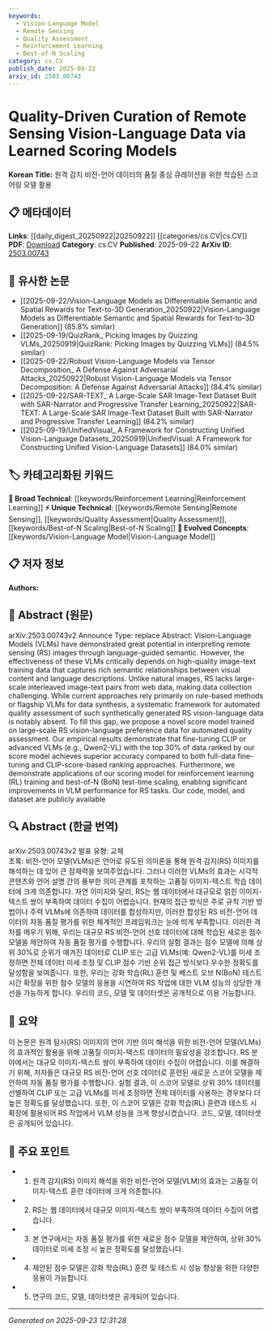 ```yaml
---
keywords:
  - Vision-Language Model
  - Remote Sensing
  - Quality Assessment
  - Reinforcement Learning
  - Best-of-N Scaling
category: cs.CV
publish_date: 2025-09-22
arxiv_id: 2503.00743
---
```


<!-- KEYWORD_LINKING_METADATA:
{
  "processed_timestamp": "2025-09-23T12:31:28.940266",
  "vocabulary_version": "1.0",
  "selected_keywords": [
    "Vision-Language Model",
    "Remote Sensing",
    "Quality Assessment",
    "Reinforcement Learning",
    "Best-of-N Scaling"
  ],
  "rejected_keywords": [],
  "similarity_scores": {
    "Vision-Language Model": 0.85,
    "Remote Sensing": 0.78,
    "Quality Assessment": 0.7,
    "Reinforcement Learning": 0.8,
    "Best-of-N Scaling": 0.72
  },
  "extraction_method": "AI_prompt_based",
  "budget_applied": true,
  "candidates_json": {
    "candidates": [
      {
        "surface": "Vision-Language Models",
        "canonical": "Vision-Language Model",
        "aliases": [
          "VLM",
          "Vision-Language"
        ],
        "category": "evolved_concepts",
        "rationale": "Vision-Language Models are central to the paper's focus and connect well with multimodal learning trends.",
        "novelty_score": 0.45,
        "connectivity_score": 0.88,
        "specificity_score": 0.7,
        "link_intent_score": 0.85
      },
      {
        "surface": "Remote Sensing",
        "canonical": "Remote Sensing",
        "aliases": [
          "RS"
        ],
        "category": "unique_technical",
        "rationale": "Remote Sensing is a specific domain focus of the paper, providing a unique application context.",
        "novelty_score": 0.65,
        "connectivity_score": 0.72,
        "specificity_score": 0.8,
        "link_intent_score": 0.78
      },
      {
        "surface": "Quality Assessment",
        "canonical": "Quality Assessment",
        "aliases": [
          "QA"
        ],
        "category": "unique_technical",
        "rationale": "Quality Assessment is a novel aspect of the paper's methodology, focusing on data curation.",
        "novelty_score": 0.68,
        "connectivity_score": 0.6,
        "specificity_score": 0.75,
        "link_intent_score": 0.7
      },
      {
        "surface": "Reinforcement Learning",
        "canonical": "Reinforcement Learning",
        "aliases": [
          "RL"
        ],
        "category": "broad_technical",
        "rationale": "Reinforcement Learning is used in the paper for training models, linking to broader machine learning techniques.",
        "novelty_score": 0.4,
        "connectivity_score": 0.85,
        "specificity_score": 0.65,
        "link_intent_score": 0.8
      },
      {
        "surface": "Best-of-N Scaling",
        "canonical": "Best-of-N Scaling",
        "aliases": [
          "BoN"
        ],
        "category": "unique_technical",
        "rationale": "Best-of-N Scaling is a specific technique highlighted in the paper for improving model performance.",
        "novelty_score": 0.7,
        "connectivity_score": 0.55,
        "specificity_score": 0.78,
        "link_intent_score": 0.72
      }
    ],
    "ban_list_suggestions": [
      "data synthesis",
      "semantic relationships"
    ]
  },
  "decisions": [
    {
      "candidate_surface": "Vision-Language Models",
      "resolved_canonical": "Vision-Language Model",
      "decision": "linked",
      "scores": {
        "novelty": 0.45,
        "connectivity": 0.88,
        "specificity": 0.7,
        "link_intent": 0.85
      }
    },
    {
      "candidate_surface": "Remote Sensing",
      "resolved_canonical": "Remote Sensing",
      "decision": "linked",
      "scores": {
        "novelty": 0.65,
        "connectivity": 0.72,
        "specificity": 0.8,
        "link_intent": 0.78
      }
    },
    {
      "candidate_surface": "Quality Assessment",
      "resolved_canonical": "Quality Assessment",
      "decision": "linked",
      "scores": {
        "novelty": 0.68,
        "connectivity": 0.6,
        "specificity": 0.75,
        "link_intent": 0.7
      }
    },
    {
      "candidate_surface": "Reinforcement Learning",
      "resolved_canonical": "Reinforcement Learning",
      "decision": "linked",
      "scores": {
        "novelty": 0.4,
        "connectivity": 0.85,
        "specificity": 0.65,
        "link_intent": 0.8
      }
    },
    {
      "candidate_surface": "Best-of-N Scaling",
      "resolved_canonical": "Best-of-N Scaling",
      "decision": "linked",
      "scores": {
        "novelty": 0.7,
        "connectivity": 0.55,
        "specificity": 0.78,
        "link_intent": 0.72
      }
    }
  ]
}
-->

# Quality-Driven Curation of Remote Sensing Vision-Language Data via Learned Scoring Models

**Korean Title:** 원격 감지 비전-언어 데이터의 품질 중심 큐레이션을 위한 학습된 스코어링 모델 활용

## 📋 메타데이터

**Links**: [[daily_digest_20250922|20250922]] [[categories/cs.CV|cs.CV]]
**PDF**: [Download](https://arxiv.org/pdf/2503.00743.pdf)
**Category**: cs.CV
**Published**: 2025-09-22
**ArXiv ID**: [2503.00743](https://arxiv.org/abs/2503.00743)

## 🔗 유사한 논문
- [[2025-09-22/Vision-Language Models as Differentiable Semantic and Spatial Rewards for Text-to-3D Generation_20250922|Vision-Language Models as Differentiable Semantic and Spatial Rewards for Text-to-3D Generation]] (85.8% similar)
- [[2025-09-19/QuizRank_ Picking Images by Quizzing VLMs_20250919|QuizRank: Picking Images by Quizzing VLMs]] (84.5% similar)
- [[2025-09-22/Robust Vision-Language Models via Tensor Decomposition_ A Defense Against Adversarial Attacks_20250922|Robust Vision-Language Models via Tensor Decomposition: A Defense Against Adversarial Attacks]] (84.4% similar)
- [[2025-09-22/SAR-TEXT_ A Large-Scale SAR Image-Text Dataset Built with SAR-Narrator and Progressive Transfer Learning_20250922|SAR-TEXT: A Large-Scale SAR Image-Text Dataset Built with SAR-Narrator and Progressive Transfer Learning]] (84.2% similar)
- [[2025-09-19/UnifiedVisual_ A Framework for Constructing Unified Vision-Language Datasets_20250919|UnifiedVisual: A Framework for Constructing Unified Vision-Language Datasets]] (84.0% similar)

## 🏷️ 카테고리화된 키워드
**🧠 Broad Technical**: [[keywords/Reinforcement Learning|Reinforcement Learning]]
**⚡ Unique Technical**: [[keywords/Remote Sensing|Remote Sensing]], [[keywords/Quality Assessment|Quality Assessment]], [[keywords/Best-of-N Scaling|Best-of-N Scaling]]
**🚀 Evolved Concepts**: [[keywords/Vision-Language Model|Vision-Language Model]]

## 📋 저자 정보

**Authors:** 

## 📄 Abstract (원문)

arXiv:2503.00743v2 Announce Type: replace 
Abstract: Vision-Language Models (VLMs) have demonstrated great potential in interpreting remote sensing (RS) images through language-guided semantic. However, the effectiveness of these VLMs critically depends on high-quality image-text training data that captures rich semantic relationships between visual content and language descriptions. Unlike natural images, RS lacks large-scale interleaved image-text pairs from web data, making data collection challenging. While current approaches rely primarily on rule-based methods or flagship VLMs for data synthesis, a systematic framework for automated quality assessment of such synthetically generated RS vision-language data is notably absent. To fill this gap, we propose a novel score model trained on large-scale RS vision-language preference data for automated quality assessment. Our empirical results demonstrate that fine-tuning CLIP or advanced VLMs (e.g., Qwen2-VL) with the top 30% of data ranked by our score model achieves superior accuracy compared to both full-data fine-tuning and CLIP-score-based ranking approaches. Furthermore, we demonstrate applications of our scoring model for reinforcement learning (RL) training and best-of-N (BoN) test-time scaling, enabling significant improvements in VLM performance for RS tasks. Our code, model, and dataset are publicly available

## 🔍 Abstract (한글 번역)

arXiv:2503.00743v2 발표 유형: 교체  
초록: 비전-언어 모델(VLMs)은 언어로 유도된 의미론을 통해 원격 감지(RS) 이미지를 해석하는 데 있어 큰 잠재력을 보여주었습니다. 그러나 이러한 VLMs의 효과는 시각적 콘텐츠와 언어 설명 간의 풍부한 의미 관계를 포착하는 고품질 이미지-텍스트 학습 데이터에 크게 의존합니다. 자연 이미지와 달리, RS는 웹 데이터에서 대규모로 얽힌 이미지-텍스트 쌍이 부족하여 데이터 수집이 어렵습니다. 현재의 접근 방식은 주로 규칙 기반 방법이나 주력 VLMs에 의존하여 데이터를 합성하지만, 이러한 합성된 RS 비전-언어 데이터의 자동 품질 평가를 위한 체계적인 프레임워크는 눈에 띄게 부족합니다. 이러한 격차를 메우기 위해, 우리는 대규모 RS 비전-언어 선호 데이터에 대해 학습된 새로운 점수 모델을 제안하여 자동 품질 평가를 수행합니다. 우리의 실험 결과는 점수 모델에 의해 상위 30%로 순위가 매겨진 데이터로 CLIP 또는 고급 VLMs(예: Qwen2-VL)를 미세 조정하면 전체 데이터 미세 조정 및 CLIP 점수 기반 순위 접근 방식보다 우수한 정확도를 달성함을 보여줍니다. 또한, 우리는 강화 학습(RL) 훈련 및 베스트 오브 N(BoN) 테스트 시간 확장을 위한 점수 모델의 응용을 시연하여 RS 작업에 대한 VLM 성능의 상당한 개선을 가능하게 합니다. 우리의 코드, 모델 및 데이터셋은 공개적으로 이용 가능합니다.

## 📝 요약

이 논문은 원격 탐사(RS) 이미지의 언어 기반 의미 해석을 위한 비전-언어 모델(VLMs)의 효과적인 활용을 위해 고품질 이미지-텍스트 데이터의 필요성을 강조합니다. RS 분야에서는 대규모 이미지-텍스트 쌍이 부족하여 데이터 수집이 어렵습니다. 이를 해결하기 위해, 저자들은 대규모 RS 비전-언어 선호 데이터로 훈련된 새로운 스코어 모델을 제안하여 자동 품질 평가를 수행합니다. 실험 결과, 이 스코어 모델로 상위 30% 데이터를 선별하여 CLIP 또는 고급 VLMs를 미세 조정하면 전체 데이터를 사용하는 경우보다 더 높은 정확도를 달성했습니다. 또한, 이 스코어 모델은 강화 학습(RL) 훈련과 테스트 시 확장에 활용되어 RS 작업에서 VLM 성능을 크게 향상시켰습니다. 코드, 모델, 데이터셋은 공개되어 있습니다.

## 🎯 주요 포인트

- 1. 원격 감지(RS) 이미지 해석을 위한 비전-언어 모델(VLM)의 효과는 고품질 이미지-텍스트 훈련 데이터에 크게 의존합니다.
- 2. RS는 웹 데이터에서 대규모 이미지-텍스트 쌍이 부족하여 데이터 수집이 어렵습니다.
- 3. 본 연구에서는 자동 품질 평가를 위한 새로운 점수 모델을 제안하여, 상위 30% 데이터로 미세 조정 시 높은 정확도를 달성했습니다.
- 4. 제안된 점수 모델은 강화 학습(RL) 훈련 및 테스트 시 성능 향상을 위한 다양한 응용이 가능합니다.
- 5. 연구의 코드, 모델, 데이터셋은 공개되어 있습니다.


---

*Generated on 2025-09-23 12:31:28*
